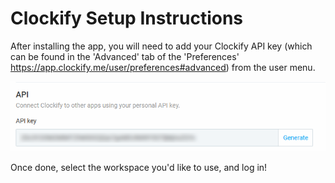 # Clockify Setup Instructions

After installing the app, you will need to add your Clockify API key (which can be found in the 'Advanced' tab of the 'Preferences' https://app.clockify.me/user/preferences#advanced) from the user menu.

[![](/docs/assets/setup/api_key.png)](/docs/assets/setup/api_key.png)

Once done, select the workspace you'd like to use, and log in!
